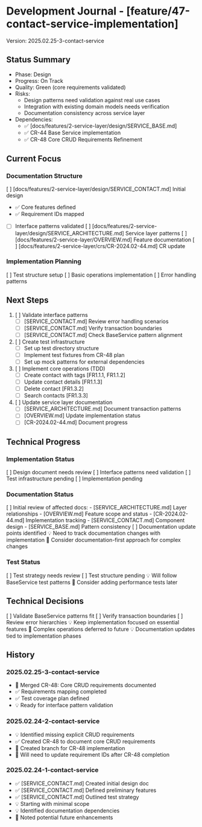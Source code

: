 # Development Journal - [feature/47-contact-service-implementation]
Version: 2025.02.25-3-contact-service

## Status Summary
- Phase: Design
- Progress: On Track
- Quality: Green (core requirements validated)
- Risks:
  - Design patterns need validation against real use cases
  - Integration with existing domain models needs verification
  - Documentation consistency across service layer
- Dependencies:
  - ✅ [docs/features/2-service-layer/design/SERVICE_BASE.md]
  - ✅ CR-44 Base Service implementation
  - ✅ CR-48 Core CRUD Requirements Refinement

## Current Focus
### Documentation Structure
[ ] [docs/features/2-service-layer/design/SERVICE_CONTACT.md] Initial design
  - ✅ Core features defined
  - ✅ Requirement IDs mapped
  - [ ] Interface patterns validated
[ ] [docs/features/2-service-layer/design/SERVICE_ARCHITECTURE.md] Service layer patterns
[ ] [docs/features/2-service-layer/OVERVIEW.md] Feature documentation
[ ] [docs/features/2-service-layer/crs/CR-2024.02-44.md] CR update

### Implementation Planning
[ ] Test structure setup
[ ] Basic operations implementation
[ ] Error handling patterns

## Next Steps
1. [ ] Validate interface patterns
   - [ ] [SERVICE_CONTACT.md] Review error handling scenarios
   - [ ] [SERVICE_CONTACT.md] Verify transaction boundaries
   - [ ] [SERVICE_CONTACT.md] Check BaseService pattern alignment

2. [ ] Create test infrastructure
   - [ ] Set up test directory structure
   - [ ] Implement test fixtures from CR-48 plan
   - [ ] Set up mock patterns for external dependencies

3. [ ] Implement core operations (TDD)
   - [ ] Create contact with tags [FR1.1.1, FR1.1.2]
   - [ ] Update contact details [FR1.1.3]
   - [ ] Delete contact [FR1.3.2]
   - [ ] Search contacts [FR1.3.3]

4. [ ] Update service layer documentation
   - [ ] [SERVICE_ARCHITECTURE.md] Document transaction patterns
   - [ ] [OVERVIEW.md] Update implementation status
   - [ ] [CR-2024.02-44.md] Document progress

## Technical Progress
### Implementation Status
[ ] Design document needs review
[ ] Interface patterns need validation
[ ] Test infrastructure pending
[ ] Implementation pending

### Documentation Status
[ ] Initial review of affected docs:
    - [SERVICE_ARCHITECTURE.md] Layer relationships
    - [OVERVIEW.md] Feature scope and status
    - [CR-2024.02-44.md] Implementation tracking
    - [SERVICE_CONTACT.md] Component design
    - [SERVICE_BASE.md] Pattern consistency
[ ] Documentation update points identified
💡 Need to track documentation changes with implementation
🔄 Consider documentation-first approach for complex changes

### Test Status
[ ] Test strategy needs review
[ ] Test structure pending
💡 Will follow BaseService test patterns
🔄 Consider adding performance tests later

## Technical Decisions
[ ] Validate BaseService patterns fit
[ ] Verify transaction boundaries
[ ] Review error hierarchies
💡 Keep implementation focused on essential features
🔄 Complex operations deferred to future
💡 Documentation updates tied to implementation phases

## History
### 2025.02.25-3-contact-service
- 🔹 Merged CR-48: Core CRUD requirements documented
- ✅ Requirements mapping completed
- ✅ Test coverage plan defined
- 💡 Ready for interface pattern validation

### 2025.02.24-2-contact-service
- 💡 Identified missing explicit CRUD requirements
- ✅ Created CR-48 to document core CRUD requirements
- 🔵 Created branch for CR-48 implementation
- 🔄 Will need to update requirement IDs after CR-48 completion

### 2025.02.24-1-contact-service
- ✅ [SERVICE_CONTACT.md] Created initial design doc
- ✅ [SERVICE_CONTACT.md] Defined preliminary features
- ✅ [SERVICE_CONTACT.md] Outlined test strategy
- 💡 Starting with minimal scope
- 💡 Identified documentation dependencies
- 🔄 Noted potential future enhancements
